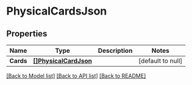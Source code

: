 # PhysicalCardsJson

## Properties
Name | Type | Description | Notes
------------ | ------------- | ------------- | -------------
**Cards** | [**[]PhysicalCardJson**](PhysicalCardJSON.md) |  | [default to null]

[[Back to Model list]](../README.md#documentation-for-models) [[Back to API list]](../README.md#documentation-for-api-endpoints) [[Back to README]](../README.md)


